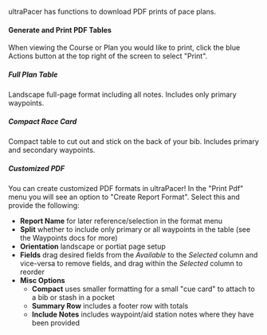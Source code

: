 ultraPacer has functions to download PDF prints of pace plans.

#### Generate and Print PDF Tables

When viewing the Course or Plan you would like to print, click the blue
Actions
button at the top right of the screen to select "Print".

##### Full Plan Table

Landscape full-page format including all notes. Includes only primary
waypoints.

##### Compact Race Card

Compact table to cut out and stick on the back of your bib. Includes
primary and secondary waypoints.

##### Customized PDF

You can create customized PDF formats in ultraPacer!
In the "Print Pdf" menu you will see an option to "Create Report Format". Select this and provide the following:

- **Report Name** for later reference/selection in the format menu
- **Split** whether to include only primary or all waypoints in the table (see the Waypoints docs for more)
- **Orientation** landscape or portiat page setup
- **Fields** drag desired fields from the _Available_ to the _Selected_ column and vice-versa to remove fields, and drag within the _Selected_ column to reorder
- **Misc Options**
  - **Compact** uses smaller formatting for a small "cue card" to attach to a bib or stash in a pocket
  - **Summary Row** includes a footer row with totals
  - **Include Notes** includes waypoint/aid station notes where they have been provided
